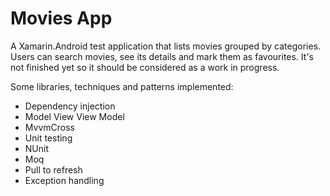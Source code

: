 # Movies App

A Xamarin.Android test application that lists movies grouped by categories. Users can search movies, see its details and mark them as favourites.
It's not finished yet so it should be considered as a work in progress.

Some libraries, techniques and patterns implemented:
- Dependency injection
- Model View View Model
- MvvmCross
- Unit testing
- NUnit
- Moq
- Pull to refresh
- Exception handling
